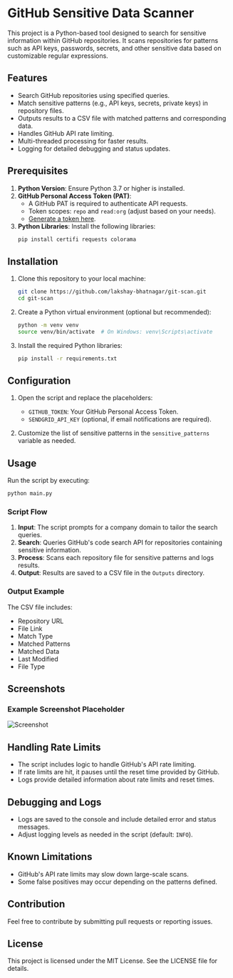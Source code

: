 # GitHub Sensitive Data Scanner

This project is a Python-based tool designed to search for sensitive information within GitHub repositories. It scans repositories for patterns such as API keys, passwords, secrets, and other sensitive data based on customizable regular expressions.

## Features
- Search GitHub repositories using specified queries.
- Match sensitive patterns (e.g., API keys, secrets, private keys) in repository files.
- Outputs results to a CSV file with matched patterns and corresponding data.
- Handles GitHub API rate limiting.
- Multi-threaded processing for faster results.
- Logging for detailed debugging and status updates.

## Prerequisites
1. **Python Version**: Ensure Python 3.7 or higher is installed.
2. **GitHub Personal Access Token (PAT)**:
   - A GitHub PAT is required to authenticate API requests.
   - Token scopes: `repo` and `read:org` (adjust based on your needs).
   - [Generate a token here](https://github.com/settings/tokens).
3. **Python Libraries**:
   Install the following libraries:
   ```bash
   pip install certifi requests colorama
   ```

## Installation
1. Clone this repository to your local machine:
   ```bash
   git clone https://github.com/lakshay-bhatnagar/git-scan.git
   cd git-scan
   ```
2. Create a Python virtual environment (optional but recommended):
   ```bash
   python -m venv venv
   source venv/bin/activate  # On Windows: venv\Scripts\activate
   ```
3. Install the required Python libraries:
   ```bash
   pip install -r requirements.txt
   ```

## Configuration
1. Open the script and replace the placeholders:
   - `GITHUB_TOKEN`: Your GitHub Personal Access Token.
   - `SENDGRID_API_KEY` (optional, if email notifications are required).

2. Customize the list of sensitive patterns in the `sensitive_patterns` variable as needed.

## Usage
Run the script by executing:
```bash
python main.py
```
### Script Flow
1. **Input**: The script prompts for a company domain to tailor the search queries.
2. **Search**: Queries GitHub's code search API for repositories containing sensitive information.
3. **Process**: Scans each repository file for sensitive patterns and logs results.
4. **Output**: Results are saved to a CSV file in the `Outputs` directory.

### Output Example
The CSV file includes:
- Repository URL
- File Link
- Match Type
- Matched Patterns
- Matched Data
- Last Modified
- File Type

## Screenshots

### Example Screenshot Placeholder
![Screenshot](screenshots/example.png)

## Handling Rate Limits
- The script includes logic to handle GitHub's API rate limiting.
- If rate limits are hit, it pauses until the reset time provided by GitHub.
- Logs provide detailed information about rate limits and reset times.

## Debugging and Logs
- Logs are saved to the console and include detailed error and status messages.
- Adjust logging levels as needed in the script (default: `INFO`).

## Known Limitations
- GitHub's API rate limits may slow down large-scale scans.
- Some false positives may occur depending on the patterns defined.

## Contribution
Feel free to contribute by submitting pull requests or reporting issues.

## License
This project is licensed under the MIT License. See the LICENSE file for details.
